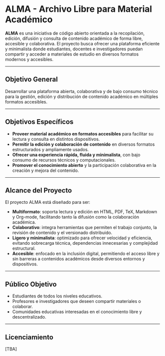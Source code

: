 # ALMA - Archivo Libre para Material Académico

**ALMA** es una iniciativa de código abierto orientada a la recopilación, edición, difusión y consulta de contenido académico de forma libre, accesible y colaborativa. El proyecto busca ofrecer una plataforma eficiente y minimalista donde estudiantes, docentes e investigadores puedan compartir y acceder a materiales de estudio en diversos formatos modernos y accesibles.

---

## Objetivo General

Desarrollar una plataforma abierta, colaborativa y de bajo consumo técnico para la gestión, edición y distribución de contenido académico en múltiples formatos accesibles.

---

## Objetivos Específicos

- **Proveer material académico en formatos accesibles** para facilitar su lectura y consulta en distintos dispositivos.
- **Permitir la edición y colaboración de contenido** en diversos formatos estructurados y ampliamente usados.
- **Ofrecer una experiencia rápida, fluida y minimalista**, con bajo consumo de recursos técnicos y computacionales.
- **Promover el conocimiento abierto** y la participación colaborativa en la creación y mejora del contenido.

---

## Alcance del Proyecto

El proyecto ALMA está diseñado para ser:

- **Multiformato**: soporta lectura y edición en HTML, PDF, TeX, Markdown y Org-mode, facilitando tanto la difusión como la colaboración académica.
- **Colaborativo**: integra herramientas que permiten el trabajo conjunto, la revisión de contenido y el versionado distribuido.
- **Ligero y minimalista**: optimizado para ofrecer velocidad y eficiencia, evitando sobrecarga técnica, dependencias innecesarias y complejidad estructural.
- **Accesible**: enfocado en la inclusión digital, permitiendo el acceso libre y sin barreras a contenidos académicos desde diversos entornos y dispositivos.

---

## Público Objetivo

- Estudiantes de todos los niveles educativos.
- Profesores e investigadores que deseen compartir materiales o colaborar.
- Comunidades educativas interesadas en el conocimiento libre y descentralizado.

---

## Licenciamiento

[TBA]
